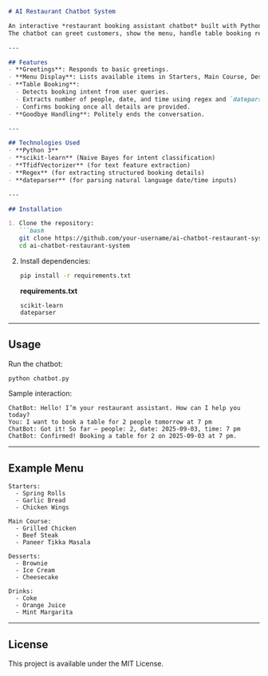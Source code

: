 ````markdown
# AI Restaurant Chatbot System

An interactive *restaurant booking assistant chatbot* built with Python, scikit-learn, and regex-based NLP.  
The chatbot can greet customers, show the menu, handle table booking requests, and extract booking details (date, time, and number of people).

---

## Features
- **Greetings**: Responds to basic greetings.
- **Menu Display**: Lists available items in Starters, Main Course, Desserts, and Drinks.
- **Table Booking**:
  - Detects booking intent from user queries.
  - Extracts number of people, date, and time using regex and `dateparser`.
  - Confirms booking once all details are provided.
- **Goodbye Handling**: Politely ends the conversation.

---

## Technologies Used
- **Python 3**
- **scikit-learn** (Naive Bayes for intent classification)
- **TfidfVectorizer** (for text feature extraction)
- **Regex** (for extracting structured booking details)
- **dateparser** (for parsing natural language date/time inputs)

---

## Installation

1. Clone the repository:
   ```bash
   git clone https://github.com/your-username/ai-chatbot-restaurant-system.git
   cd ai-chatbot-restaurant-system
````

2. Install dependencies:

   ```bash
   pip install -r requirements.txt
   ```

   **requirements.txt**

   ```
   scikit-learn
   dateparser
   ```

---

## Usage

Run the chatbot:

```bash
python chatbot.py
```

Sample interaction:

```
ChatBot: Hello! I’m your restaurant assistant. How can I help you today?
You: I want to book a table for 2 people tomorrow at 7 pm
ChatBot: Got it! So far — people: 2, date: 2025-09-03, time: 7 pm
ChatBot: Confirmed! Booking a table for 2 on 2025-09-03 at 7 pm.
```

---

## Example Menu

```
Starters:
  - Spring Rolls
  - Garlic Bread
  - Chicken Wings

Main Course:
  - Grilled Chicken
  - Beef Steak
  - Paneer Tikka Masala

Desserts:
  - Brownie
  - Ice Cream
  - Cheesecake

Drinks:
  - Coke
  - Orange Juice
  - Mint Margarita
```

---

## License

This project is available under the MIT License.

```
